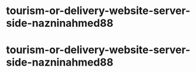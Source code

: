 ﻿# tourism-or-delivery-website-server-side-nazninahmed88
# tourism-or-delivery-website-server-side-nazninahmed88
